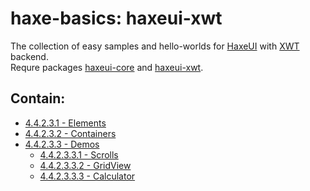 haxe-basics: haxeui-xwt
=========================

The collection of easy samples and hello-worlds for [HaxeUI](https://github.com/haxeui/haxeui-core) with [XWT](https://github.com/mono/xwt) backend.<br/>
Requre packages [haxeui-core](https://github.com/haxeui/haxeui-core) and [haxeui-xwt](https://github.com/haxeui/haxeui-xwt).

## Contain:

* [4.4.2.3.1 - Elements](./4.4.2.3.1_Elements)
* [4.4.2.3.2 - Containers](./4.4.2.3.2_Containers)
* [4.4.2.3.3 - Demos](./4.4.2.3.3_Demos)
  * [4.4.2.3.3.1 - Scrolls](./4.4.2.3.3_Demos/4.4.2.3.3.1_Scrolls)
  * [4.4.2.3.3.2 - GridView](./4.4.2.3.3_Demos/4.4.2.3.3.2_GridView)
  * [4.4.2.3.3.3 - Calculator](./4.4.2.3.3_Demos/4.4.2.3.3.3_Calculator)
